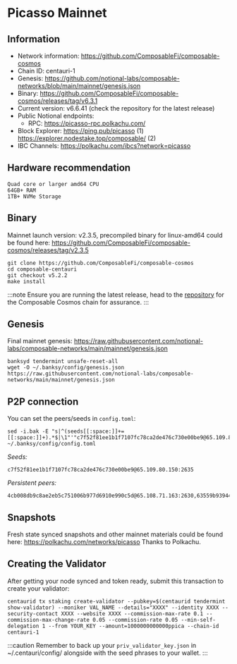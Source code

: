 # Picasso Mainnet

## Information
- Network information: https://github.com/ComposableFi/composable-cosmos
- Chain ID: centauri-1
- Genesis: https://github.com/notional-labs/composable-networks/blob/main/mainnet/genesis.json
- Binary: https://github.com/ComposableFi/composable-cosmos/releases/tag/v6.3.1
- Current version: v6.6.41 (check the repository for the latest release)
- Public Notional endpoints:
  - RPC: https://picasso-rpc.polkachu.com/ 
- Block Explorer: https://ping.pub/picasso (1) https://explorer.nodestake.top/composable/ (2)
- IBC Channels: https://polkachu.com/ibcs?network=picasso

## Hardware recommendation
```
Quad core or larger amd64 CPU
64GB+ RAM
1TB+ NVMe Storage
```
## Binary

Mainnet launch version: v2.3.5, precompiled binary for linux-amd64 could be found here: https://github.com/ComposableFi/composable-cosmos/releases/tag/v2.3.5

```
git clone https://github.com/ComposableFi/composable-cosmos
cd composable-centauri
git checkout v5.2.2
make install
```
:::note
Ensure you are running the latest release, head to the [repository](https://github.com/ComposableFi/composable-cosmos) for the Composable Cosmos chain for assurance. 
:::

## Genesis
Final mainnet genesis: https://raw.githubusercontent.com/notional-labs/composable-networks/main/mainnet/genesis.json
```
banksyd tendermint unsafe-reset-all
wget -O ~/.banksy/config/genesis.json https://raw.githubusercontent.com/notional-labs/composable-networks/main/mainnet/genesis.json
```

## P2P connection
You can set the peers/seeds in `config.toml`:
```
sed -i.bak -E "s|^(seeds[[:space:]]+=[[:space:]]+).*$|\1"'"c7f52f81ee1b1f7107fc78ca2de476c730e00be9@65.109.80.150:2635"'"|" ~/.banksy/config/config.toml
```

*Seeds:*
```
c7f52f81ee1b1f7107fc78ca2de476c730e00be9@65.109.80.150:2635
```

*Persistent peers:*
```
4cb008db9c8ae2eb5c751006b977d6910e990c5d@65.108.71.163:2630,63559b939442512ed82d2ded46d02ab1021ea29a@95.214.55.138:53656
```


## Snapshots
Fresh state synced snapshots and other mainnet materials could be found here: https://polkachu.com/networks/picasso
Thanks to Polkachu.

## Creating the Validator

After getting your node synced and token ready, submit this transaction to create your validator:
```
centaurid tx staking create-validator --pubkey=$(centaurid tendermint show-validator) --moniker VAL_NAME --details="XXXX" --identity XXXX --security-contact XXXX --website XXXX --commission-max-rate 0.1 --commission-max-change-rate 0.05 --commission-rate 0.05 --min-self-delegation 1 --from YOUR_KEY --amount=1000000000000ppica --chain-id centauri-1
```

:::caution
Remember to back up your `priv_validator_key.json` in ~/.centauri/config/ alongside with the seed phrases to your wallet.
:::